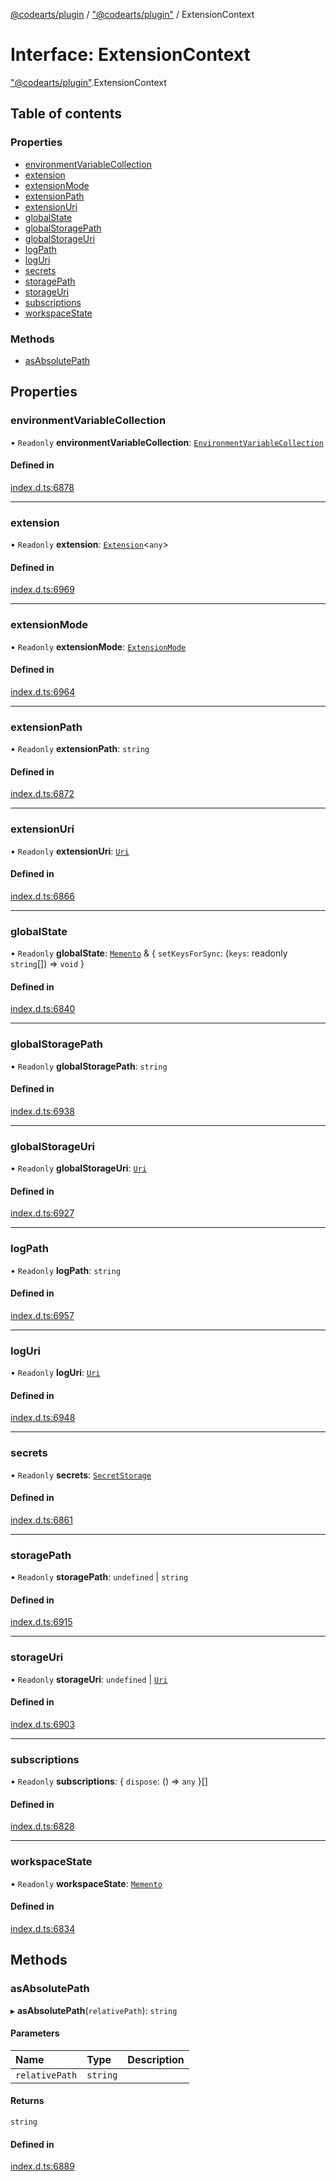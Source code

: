 [@codearts/plugin](../README.md) / ["@codearts/plugin"](../modules/_codearts_plugin_.md) / ExtensionContext

# Interface: ExtensionContext

["@codearts/plugin"](../modules/_codearts_plugin_.md).ExtensionContext

## Table of contents

### Properties

- [environmentVariableCollection](codearts_plugin_.ExtensionContext.md#environmentvariablecollection)
- [extension](codearts_plugin_.ExtensionContext.md#extension)
- [extensionMode](codearts_plugin_.ExtensionContext.md#extensionmode)
- [extensionPath](codearts_plugin_.ExtensionContext.md#extensionpath)
- [extensionUri](codearts_plugin_.ExtensionContext.md#extensionuri)
- [globalState](codearts_plugin_.ExtensionContext.md#globalstate)
- [globalStoragePath](codearts_plugin_.ExtensionContext.md#globalstoragepath)
- [globalStorageUri](codearts_plugin_.ExtensionContext.md#globalstorageuri)
- [logPath](codearts_plugin_.ExtensionContext.md#logpath)
- [logUri](codearts_plugin_.ExtensionContext.md#loguri)
- [secrets](codearts_plugin_.ExtensionContext.md#secrets)
- [storagePath](codearts_plugin_.ExtensionContext.md#storagepath)
- [storageUri](codearts_plugin_.ExtensionContext.md#storageuri)
- [subscriptions](codearts_plugin_.ExtensionContext.md#subscriptions)
- [workspaceState](codearts_plugin_.ExtensionContext.md#workspacestate)

### Methods

- [asAbsolutePath](codearts_plugin_.ExtensionContext.md#asabsolutepath)

## Properties

### environmentVariableCollection

• `Readonly` **environmentVariableCollection**: [`EnvironmentVariableCollection`](codearts_plugin_.EnvironmentVariableCollection.md)

#### Defined in

[index.d.ts:6878](https://github.com/huaweicloud/cloudide-plugin-api/blob/3b0eee8/index.d.ts#L6878)

___

### extension

• `Readonly` **extension**: [`Extension`](codearts_plugin_.Extension.md)<`any`\>

#### Defined in

[index.d.ts:6969](https://github.com/huaweicloud/cloudide-plugin-api/blob/3b0eee8/index.d.ts#L6969)

___

### extensionMode

• `Readonly` **extensionMode**: [`ExtensionMode`](../enums/codearts_plugin_.ExtensionMode.md)

#### Defined in

[index.d.ts:6964](https://github.com/huaweicloud/cloudide-plugin-api/blob/3b0eee8/index.d.ts#L6964)

___

### extensionPath

• `Readonly` **extensionPath**: `string`

#### Defined in

[index.d.ts:6872](https://github.com/huaweicloud/cloudide-plugin-api/blob/3b0eee8/index.d.ts#L6872)

___

### extensionUri

• `Readonly` **extensionUri**: [`Uri`](../classes/codearts_plugin_.Uri.md)

#### Defined in

[index.d.ts:6866](https://github.com/huaweicloud/cloudide-plugin-api/blob/3b0eee8/index.d.ts#L6866)

___

### globalState

• `Readonly` **globalState**: [`Memento`](codearts_plugin_.Memento.md) & { `setKeysForSync`: (`keys`: readonly `string`[]) => `void`  }

#### Defined in

[index.d.ts:6840](https://github.com/huaweicloud/cloudide-plugin-api/blob/3b0eee8/index.d.ts#L6840)

___

### globalStoragePath

• `Readonly` **globalStoragePath**: `string`

#### Defined in

[index.d.ts:6938](https://github.com/huaweicloud/cloudide-plugin-api/blob/3b0eee8/index.d.ts#L6938)

___

### globalStorageUri

• `Readonly` **globalStorageUri**: [`Uri`](../classes/codearts_plugin_.Uri.md)

#### Defined in

[index.d.ts:6927](https://github.com/huaweicloud/cloudide-plugin-api/blob/3b0eee8/index.d.ts#L6927)

___

### logPath

• `Readonly` **logPath**: `string`

#### Defined in

[index.d.ts:6957](https://github.com/huaweicloud/cloudide-plugin-api/blob/3b0eee8/index.d.ts#L6957)

___

### logUri

• `Readonly` **logUri**: [`Uri`](../classes/codearts_plugin_.Uri.md)

#### Defined in

[index.d.ts:6948](https://github.com/huaweicloud/cloudide-plugin-api/blob/3b0eee8/index.d.ts#L6948)

___

### secrets

• `Readonly` **secrets**: [`SecretStorage`](codearts_plugin_.SecretStorage.md)

#### Defined in

[index.d.ts:6861](https://github.com/huaweicloud/cloudide-plugin-api/blob/3b0eee8/index.d.ts#L6861)

___

### storagePath

• `Readonly` **storagePath**: `undefined` \| `string`

#### Defined in

[index.d.ts:6915](https://github.com/huaweicloud/cloudide-plugin-api/blob/3b0eee8/index.d.ts#L6915)

___

### storageUri

• `Readonly` **storageUri**: `undefined` \| [`Uri`](../classes/codearts_plugin_.Uri.md)

#### Defined in

[index.d.ts:6903](https://github.com/huaweicloud/cloudide-plugin-api/blob/3b0eee8/index.d.ts#L6903)

___

### subscriptions

• `Readonly` **subscriptions**: { `dispose`: () => `any`  }[]

#### Defined in

[index.d.ts:6828](https://github.com/huaweicloud/cloudide-plugin-api/blob/3b0eee8/index.d.ts#L6828)

___

### workspaceState

• `Readonly` **workspaceState**: [`Memento`](codearts_plugin_.Memento.md)

#### Defined in

[index.d.ts:6834](https://github.com/huaweicloud/cloudide-plugin-api/blob/3b0eee8/index.d.ts#L6834)

## Methods

### asAbsolutePath

▸ **asAbsolutePath**(`relativePath`): `string`

#### Parameters

| Name | Type | Description |
| :------ | :------ | :------ |
| `relativePath` | `string` |  |

#### Returns

`string`

#### Defined in

[index.d.ts:6889](https://github.com/huaweicloud/cloudide-plugin-api/blob/3b0eee8/index.d.ts#L6889)
